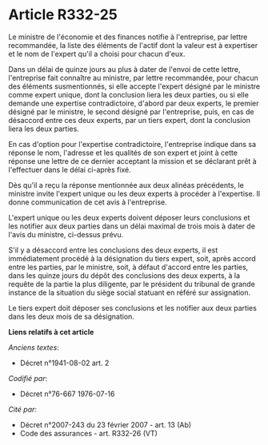 # Article R332-25

Le ministre de l'économie et des finances notifie à l'entreprise, par lettre recommandée, la liste des éléments de l'actif
dont la valeur est à expertiser et le nom de l'expert qu'il a choisi pour chacun d'eux.

Dans un délai de quinze jours au plus à dater de l'envoi de cette lettre, l'entreprise fait connaître au ministre, par lettre
recommandée, pour chacun des éléments susmentionnés, si elle accepte l'expert désigné par le ministre comme expert unique,
dont la conclusion liera les deux parties, ou si elle demande une expertise contradictoire, d'abord par deux experts, le
premier désigné par le ministre, le second désigné par l'entreprise, puis, en cas de désaccord entre ces deux experts, par un
tiers expert, dont la conclusion liera les deux parties.

En cas d'option pour l'expertise contradictoire, l'entreprise indique dans sa réponse le nom, l'adresse et les qualités de
son expert et joint à cette réponse une lettre de ce dernier acceptant la mission et se déclarant prêt à l'effectuer dans le
délai ci-après fixé.

Dès qu'il a reçu la réponse mentionnée aux deux alinéas précédents, le ministre invite l'expert unique ou les deux experts à
procéder à l'expertise. Il donne communication de cet avis à l'entreprise.

L'expert unique ou les deux experts doivent déposer leurs conclusions et les notifier aux deux parties dans un délai maximal
de trois mois à dater de l'avis du ministre, ci-dessus prévu.

S'il y a désaccord entre les conclusions des deux experts, il est immédiatement procédé à la désignation du tiers expert,
soit, après accord entre les parties, par le ministre, soit, à défaut d'accord entre les parties, dans les quinze jours du
dépôt des conclusions des deux experts, à la requête de la partie la plus diligente, par le président du tribunal de grande
instance de la situation du siège social statuant en référé sur assignation.

Le tiers expert doit déposer ses conclusions et les notifier aux deux parties dans les deux mois de sa désignation.

**Liens relatifs à cet article**

_Anciens textes_:

  - Décret n°1941-08-02 art. 2

_Codifié par_:

  - Décret n°76-667 1976-07-16

_Cité par_:

  - Décret  n°2007-243 du 23 février 2007 - art. 13 (Ab)
  - Code des assurances - art. R332-26 (VT)
